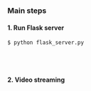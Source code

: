 ### Main steps
<Robocar>


#### 1. Run Flask server
```
$ python flask_server.py
```
<br/><br>
#### 2. Video streaming

